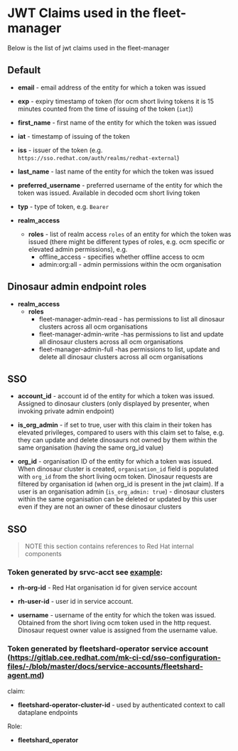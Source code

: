 # JWT Claims used in the fleet-manager

Below is the list of jwt claims used in the fleet-manager

## Default

* **email** - email address of the entity for which a token was issued

* **exp** - expiry timestamp of token (for ocm short living tokens it is 15 minutes counted from the time of issuing of the token (`iat`))

* **first_name** - first name of the entity for which the token was issued

* **iat** - timestamp of issuing of the token

* **iss** - issuer of the token (e.g. `https://sso.redhat.com/auth/realms/redhat-external`)

* **last_name** - last name of the entity for which the token was issued

* **preferred_username** - preferred username of the entity for which the token was issued. Available in decoded ocm short living token

* **typ** - type of token, e.g. `Bearer`

* **realm_access**
	* **roles** - list of realm access `roles` of an entity for which the token was issued (there might be different types of roles, e.g. ocm specific or elevated admin permissions), e.g.
		- offline_access - specifies whether offline access to ocm
		- admin:org:all - admin permissions within the ocm organisation

## Dinosaur admin endpoint roles

* **realm_access**
	* **roles** 
		- fleet-manager-admin-read - has permissions to list all dinosaur clusters across all ocm organisations
		- fleet-manager-admin-write -has permissions to list and update all dinosaur clusters across all ocm organisations
		- fleet-manager-admin-full -has permissions to list, update and delete all dinosaur clusters across all ocm organisations

## SSO

* **account_id** - account id of the entity for which a token was issued. Assigned to dinosaur clusters (only displayed by presenter, when invoking private admin endpoint)

* **is_org_admin** - if set to true, user with this claim in their token has elevated privileges, compared to users with this claim set to false, e.g. they can update and delete dinosaurs not owned by them within the same organisation (having the same org_id value)

* **org_id** - organisation ID of the entity for which a token was issued. When dinosaur cluster is created, `organisation_id` field is populated with `org_id` from the short living ocm token. Dinosaur requests are filtered by organisation id (when org_id is present in the jwt claim). If a user is an organisation admin (`is_org_admin: true`) - dinosaur clusters within the same organisation can be deleted or updated by this user even if they are not an owner of these dinosaur clusters

## SSO

> NOTE this section contains references to Red Hat internal components

### Token generated by srvc-acct see [example](https://gitlab.cee.redhat.com/mk-ci-cd/sso-configuration-files/-/blob/master/docs/service-accounts/srvc-acct.md):

* **rh-org-id** - Red Hat organisation id for given service account

* **rh-user-id** - user id in service account.

* **username** - username of the entity for which the token was issued. Obtained from the short living ocm token used in the http request. Dinosaur request owner value is assigned from the username value.

### Token generated by fleetshard-operator service account (https://gitlab.cee.redhat.com/mk-ci-cd/sso-configuration-files/-/blob/master/docs/service-accounts/fleetshard-agent.md)

claim:

* **fleetshard-operator-cluster-id** - used by authenticated context to call dataplane endpoints

Role:

* **fleetshard_operator**
